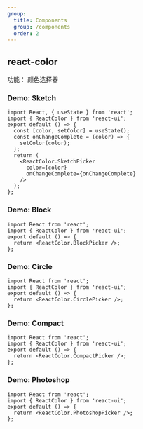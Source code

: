 ```yaml
---
group:
  title: Components
  group: /components
  order: 2
---
```


## react-color

功能： 颜色选择器

### Demo: Sketch

```tsx
import React, { useState } from 'react';
import { ReactColor } from 'react-ui';
export default () => {
  const [color, setColor] = useState();
  const onChangeComplete = (color) => {
    setColor(color);
  };
  return (
    <ReactColor.SketchPicker
      color={color}
      onChangeComplete={onChangeComplete}
    />
  );
};
```

### Demo: Block

```tsx
import React from 'react';
import { ReactColor } from 'react-ui';
export default () => {
  return <ReactColor.BlockPicker />;
};
```

### Demo: Circle

```tsx
import React from 'react';
import { ReactColor } from 'react-ui';
export default () => {
  return <ReactColor.CirclePicker />;
};
```

### Demo: Compact

```tsx
import React from 'react';
import { ReactColor } from 'react-ui';
export default () => {
  return <ReactColor.CompactPicker />;
};
```

### Demo: Photoshop

```tsx
import React from 'react';
import { ReactColor } from 'react-ui';
export default () => {
  return <ReactColor.PhotoshopPicker />;
};
```
